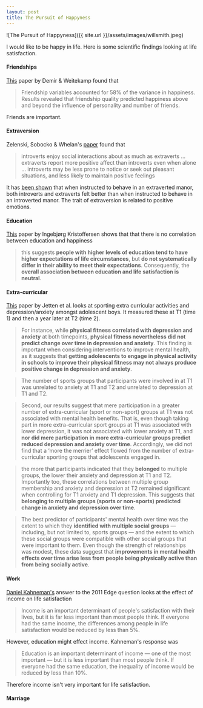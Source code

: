 ```yaml
---
layout: post
title: The Pursuit of Happyness
---
```

![The Pursuit of Happyness]({{ site.url }}/assets/images/willsmith.jpeg)

I would like to be happy in life. Here is some scientific findings looking at life satisfaction.

#### Friendships

[This](https://psycnet.apa.org/record/2008-08052-003) paper by Demir & Weitekamp found that

> Friendship variables accounted for 58% of the variance in happiness. Results revealed that friendship quality predicted happiness above and beyond the influence of personality and number of friends.

Friends are important.

#### Extraversion

Zelenski, Sobocko & Whelan's [paper](https://www.researchgate.net/publication/263047178_Introversion_Solitude_and_Subjective_Well-Being) found that

> introverts enjoy social interactions about as much as extraverts ... extraverts report more positive affect than introverts even when alone ... introverts may be less prone to notice or seek out pleasant situations, and less likely to maintain positive feelings

It has [been shown](https://twitter.com/robkhenderson/status/1488214540139606025) that when instructed to behave in an extraverted manor, both introverts and extraverts felt better than when instructed to behave in an introverted manor. The trait of extraversion is related to positive emotions.

#### Education
[This](https://www.sciencedirect.com/science/article/pii/S0167487017302210) paper by Ingebjørg Kristoffersen shows that that there is no correlation between education and happiness

> this suggests **people with higher levels of education tend to have higher expectations of life circumstances**, but **do not systematically differ in their ability to meet their expectations**. Consequently, the **overall association between education and life satisfaction is neutral**.

#### Extra-curricular

[This](https://www.sciencedirect.com/science/article/pii/S016503272200266X) paper by Jetten et al. looks at sporting extra curricular activities and depression/anxiety amongst adolescent boys. It measured these at T1 (time 1) and then a year later at T2 (time 2).

>For instance, while **physical fitness correlated with depression and anxiety** at both timepoints, **physical fitness nevertheless did not predict change over time in depression and anxiety**. This finding is important when considering interventions to improve mental health, as it suggests that **getting adolescents to engage in physical activity in schools to improve their physical fitness may not always produce positive change in depression and anxiety**.

>The number of sports groups that participants were involved in at T1 was unrelated to anxiety at T1 and T2 and unrelated to depression at T1 and T2.

>Second, our results suggest that mere participation in a greater number of extra-curricular (sport or non-sport) groups at T1 was not associated with mental health benefits. That is, even though taking part in more extra-curricular sport groups at T1 was associated with lower depression, it was not associated with lower anxiety at T1, and **nor did mere participation in more extra-curricular groups predict reduced depression and anxiety over time**. Accordingly, we did not find that a ‘more the merrier’ effect flowed from the number of extra-curricular sporting groups that adolescents engaged in.

>the more that participants indicated that they **belonged** to multiple groups, the lower their anxiety and depression at T1 and T2. Importantly too, these correlations between multiple group membership and anxiety and depression at T2 remained significant when controlling for T1 anxiety and T1 depression. This suggests that **belonging to multiple groups (sports or non-sports) predicted change in anxiety and depression over time**.

>The best predictor of participants' mental health over time was the extent to which they **identified with multiple social groups** — including, but not limited to, sports groups — and the extent to which these social groups were compatible with other social groups that were important to them. Even though the strength of relationships was modest, these data suggest that **improvements in mental health effects over time arise less from people being physically active than from being socially active**.

#### Work

[Daniel Kahneman's]() answer to the 2011 Edge question looks at the effect of income on life satisfaction

> Income is an important determinant of people's satisfaction with their lives, but it is far less important than most people think. If everyone had the same income, the differences among people in life satisfaction would be reduced by less than 5%.

However, education might effect income. Kahneman's response was

> Education is an important determinant of income — one of the most important — but it is less important than most people think. If everyone had the same education, the inequality of income would be reduced by less than 10%.

Therefore income isn't very important for life satisfaction.

#### Marriage
